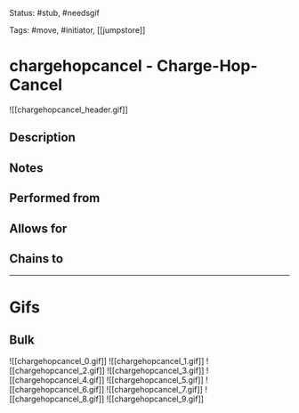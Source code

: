 Status: #stub, #needsgif 

Tags: #move, #initiator, [[jumpstore]]

# chargehopcancel - Charge-Hop-Cancel
![[chargehopcancel_header.gif]]
## Description


## Notes


## Performed from


## Allows for


## Chains to


___
# Gifs
## Bulk
![[chargehopcancel_0.gif]]
![[chargehopcancel_1.gif]]
![[chargehopcancel_2.gif]]
![[chargehopcancel_3.gif]]
![[chargehopcancel_4.gif]]
![[chargehopcancel_5.gif]]
![[chargehopcancel_6.gif]]
![[chargehopcancel_7.gif]]
![[chargehopcancel_8.gif]]
![[chargehopcancel_9.gif]]